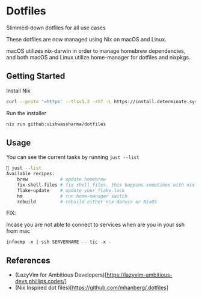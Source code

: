 # Dotfiles

Slimmed-down dotfiles for all use cases

These dotfiles are now managed using Nix on macOS and Linux.

macOS utilizes nix-darwin in order to manage homebrew dependencies, and both macOS and Linux utilize home-manager for dotfiles and nixpkgs.

## Getting Started

Install Nix

```bash
curl --proto '=https' --tlsv1.2 -sSf -L https://install.determinate.systems/nix | sh -s -- install
```

Run the installer

```bash
nix run github:vishwassharma/dotfiles
```

## Usage

You can see the current tasks by running `just --list`

```bash
 just --list
Available recipes:
    brew            # update homebrew
    fix-shell-files # fix shell files. this happens sometimes with nix-darwin
    flake-update    # update your flake.lock
    hm              # run home-manager switch
    rebuild         # rebuild either nix-darwin or NixOS
```


FIX:

Incase you are not able to connect to services when are you in your ssh from mac
```
infocmp -x | ssh SERVERNAME -- tic -x -
```

## References

- (LazyVim for Ambitious Developers)[https://lazyvim-ambitious-devs.phillips.codes/]
- (Nix Inspired dot files)[https://github.com/mhanberg/.dotfiles]
